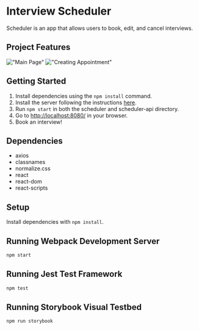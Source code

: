 # Interview Scheduler

Scheduler is an app that allows users to book, edit, and cancel interviews.

## Project Features

!["Main Page"]()
!["Creating Appointment"]()

## Getting Started

1. Install dependencies using the `npm install` command.
2. Install the server following the instructions [here](https://github.com/lighthouse-labs/scheduler-api).
2. Run `npm start` in both the scheduler and scheduler-api directory. 
3. Go to <http://localhost:8080/> in your browser.
4. Book an interview!

## Dependencies

- axios
- classnames
- normalize.css
- react
- react-dom
- react-scripts

## Setup

Install dependencies with `npm install`.

## Running Webpack Development Server

```sh
npm start
```

## Running Jest Test Framework

```sh
npm test
```

## Running Storybook Visual Testbed

```sh
npm run storybook
```
